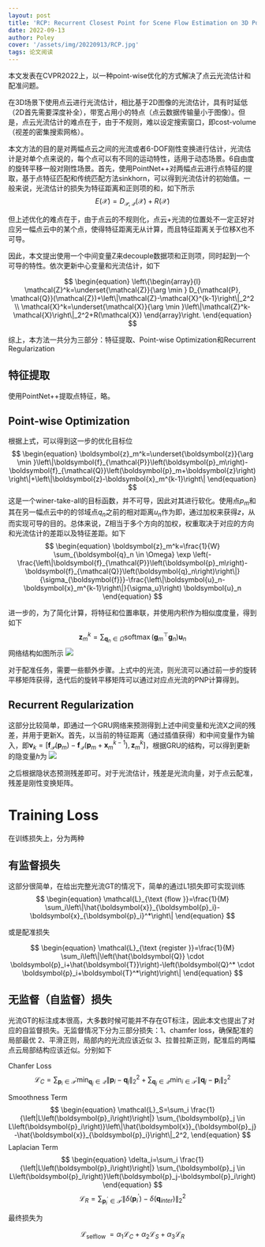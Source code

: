```yaml
---
layout: post
title: 'RCP: Recurrent Closest Point for Scene Flow Estimation on 3D Point Clouds'
date: 2022-09-13
author: Poley
cover: '/assets/img/20220913/RCP.jpg'
tags: 论文阅读
---
```


本文发表在CVPR2022上，以一种point-wise优化的方式解决了点云光流估计和配准问题。

在3D场景下使用点云进行光流估计，相比基于2D图像的光流估计，具有时延低（2D首先需要深度补全），带宽占用小的特点（点云数据传输量小于图像）。但是，点云光流估计的难点在于，由于不规则，难以设定搜索窗口，即cost-volume（视差的密集搜索网格）。

本文方法的目的是对两幅点云之间的光流或者6-DOF刚性变换进行估计，光流估计是对单个点来说的，每个点可以有不同的运动特性，适用于动态场景。6自由度的旋转平移一般对刚性场景。首先，使用PointNet++对两幅点云进行点特征的提取，基于点特征匹配和传统匹配方法sinkhorn，可以得到光流估计的初始值。一般来说，光流估计的损失为特征距离和正则项的和，如下所示
$$
\begin{equation}
E(\mathcal{X})=D_{\mathcal{P}, \mathcal{Q}}(\mathcal{X})+R(\mathcal{X})
\end{equation}
$$

但上述优化的难点在于，由于点云的不规则化，点云+光流的位置处不一定正好对应另一幅点云中的某个点，使得特征距离无从计算，而且特征距离关于位移X也不可导。

因此，本文提出使用一个中间变量Z来decouple数据项和正则项，同时起到一个可导的特性。依次更新中心变量和光流估计，如下

$$
\begin{equation}
\left\{\begin{array}{l}
\mathcal{Z}^k=\underset{\mathcal{Z}}{\arg \min } D_{\mathcal{P}, \mathcal{Q}}(\mathcal{Z})+\left\|\mathcal{Z}-\mathcal{X}^{k-1}\right\|_2^2 \\
\mathcal{X}^k=\underset{\mathcal{X}}{\arg \min }\left\|\mathcal{Z}^k-\mathcal{X}\right\|_2^2+R(\mathcal{X})
\end{array}\right.
\end{equation}
$$

综上，本方法一共分为三部分：特征提取、Point-wise Optimization和Recurrent Regularization

## 特征提取
使用PointNet++提取点特征，略。
## Point-wise Optimization
根据上式，可以得到这一步的优化目标位
$$
\begin{equation}
\boldsymbol{z}_m^k=\underset{\boldsymbol{z}}{\arg \min }\left\|\boldsymbol{f}_{\mathcal{P}}\left(\boldsymbol{p}_m\right)-\boldsymbol{f}_{\mathcal{Q}}\left(\boldsymbol{p}_m+\boldsymbol{z}\right)\right\|+\left\|\boldsymbol{z}-\boldsymbol{x}_m^{k-1}\right\|
\end{equation}
$$
这是一个winer-take-all的目标函数，并不可导，因此对其进行软化。使用点$p_m$和其在另一幅点云中的的邻域点$q_n$之前的相对距离$u_n$作为即，通过加权来获得$z$，从而实现可导的目的。总体来说，Z相当于多个方向的加权，权重取决于对应的方向和光流估计的差距以及特征差距。如下
$$
\begin{equation}
\boldsymbol{z}_m^k=\frac{1}{W} \sum_{\boldsymbol{q}_n \in \Omega} \exp \left(-\frac{\left\|\boldsymbol{f}_{\mathcal{P}}\left(\boldsymbol{p}_m\right)-\boldsymbol{f}_{\mathcal{Q}}\left(\boldsymbol{q}_n\right)\right\|}{\sigma_{\boldsymbol{f}}}-\frac{\left\|\boldsymbol{u}_n-\boldsymbol{x}_m^{k-1}\right\|}{\sigma_u}\right) \boldsymbol{u}_n
\end{equation}
$$

进一步的，为了简化计算，将特征和位置串联，并使用内积作为相似度度量，得到如下
$$
\begin{equation}
\boldsymbol{z}_m^k=\sum_{\boldsymbol{q}_n \in \Omega} \operatorname{softmax}\left(\boldsymbol{g}_m^{\top} \boldsymbol{g}_n\right) \boldsymbol{u}_n
\end{equation}
$$
网络结构如图所示
![](/assets/img/20220913/RCPF4.jpg)

对于配准任务，需要一些额外步骤。上式中的光流，则光流可以通过前一步的旋转平移矩阵获得，迭代后的旋转平移矩阵可以通过对应点光流的PNP计算得到。

## Recurrent Regularization

这部分比较简单，即通过一个GRU网络来预测得到上述中间变量和光流X之间的残差，并用于更新X。首先，以当前的特征距离（通过插值获得）和中间变量作为输入，即$\boldsymbol{v}_k=\left[\boldsymbol{f}_{\mathcal{P}}\left(\boldsymbol{p}_m\right)-\boldsymbol{f}_{\mathcal{Q}}\left(\boldsymbol{p}_m+\boldsymbol{x}_m^{k-1}\right), \boldsymbol{z}_m^k\right]$，根据GRU的结构，可以得到更新的隐变量$h$为
![](/assets/img/20220913/RCPE8.jpg)

之后根据隐状态预测残差即可。对于光流估计，残差是光流向量，对于点云配准，残差是刚性变换矩阵。

# Training Loss
在训练损失上，分为两种
## 有监督损失
这部分很简单，在给出完整光流GT的情况下，简单的通过L1损失即可实现训练
$$
\begin{equation}
\mathcal{L}_{\text {flow }}=\frac{1}{M} \sum_i\left\|\hat{\boldsymbol{x}}_{\boldsymbol{p}_i}-\boldsymbol{x}_{\boldsymbol{p}_i}^*\right\|
\end{equation}
$$

或是配准损失

$$
\begin{equation}
\mathcal{L}_{\text {register }}=\frac{1}{M} \sum_i\left\|\left(\hat{\boldsymbol{Q}} \cdot \boldsymbol{p}_i+\hat{\boldsymbol{T}}\right)-\left(\boldsymbol{Q}^* \cdot \boldsymbol{p}_i+\boldsymbol{T}^*\right)\right\|
\end{equation}
$$

## 无监督（自监督）损失

光流GT的标注成本很高，大多数时候可能并不存在GT标注，因此本文也提出了对应的自监督损失。无监督情况下分为三部分损失：1、chamfer loss，确保配准的局部最优 2、平滑正则，局部内的光流应该近似 3、拉普拉斯正则，配准后的两幅点云局部结构应该近似。分别如下

Chanfer Loss
$$
\begin{equation}
\mathcal{L}_C=\sum_{\boldsymbol{p}_i \in \mathcal{P}^{\prime}} \min _{\boldsymbol{q}_j \in \mathcal{Q}}\left\|\boldsymbol{p}_i-\boldsymbol{q}_j\right\|_2^2+\sum_{\boldsymbol{q}_j \in \mathcal{Q}} \min _{i \in \mathcal{P}^{\prime}}\left\|\boldsymbol{q}_j-\boldsymbol{p}_i\right\|_2^2
\end{equation}
$$

Smoothness Term
$$
\begin{equation}
\mathcal{L}_S=\sum_i \frac{1}{\left|L\left(\boldsymbol{p}_i\right)\right|} \sum_{\boldsymbol{p}_j \in L\left(\boldsymbol{p}_i\right)}\left\|\hat{\boldsymbol{x}}_{\boldsymbol{p}_j}-\hat{\boldsymbol{x}}_{\boldsymbol{p}_i}\right\|_2^2,
\end{equation}
$$
Laplacian Term
$$
\begin{equation}
\delta_i=\sum_i \frac{1}{\left|L\left(\boldsymbol{p}_i\right)\right|} \sum_{\boldsymbol{p}_j \in L\left(\boldsymbol{p}_i\right)}\left(\boldsymbol{p}_j-\boldsymbol{p}_i\right)
\end{equation}
$$
$$
\begin{equation}
\mathcal{L}_R=\sum_{\boldsymbol{p}_i^{\prime} \in \mathcal{P}^{\prime}}\left\|\delta\left(\boldsymbol{p}_i^{\prime}\right)-\delta\left(\boldsymbol{q}_{i n t e r}\right)\right\|_2^2
\end{equation}
$$

最终损失为

$$
\begin{equation}
\mathcal{L}_{\text {selflow }}=\alpha_1 \mathcal{L}_C+\alpha_2 \mathcal{L}_S+\alpha_3 \mathcal{L}_R
\end{equation}
$$


